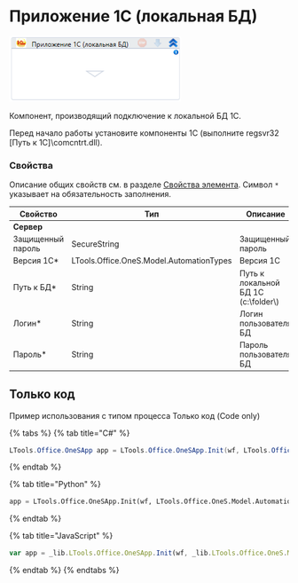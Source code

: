 # Приложение 1С (локальная БД)

![](<../../../.gitbook/assets/image (442).png>)

Компонент, производящий подключение к локальной БД 1С.

Перед начало работы установите компоненты 1С (выполните regsvr32 \[Путь к 1С]\comcntrt.dll).

### Свойства

Описание общих свойств см. в разделе [Свойства элемента](https://docs.primo-rpa.ru/primo-rpa/primo-studio/process/elements#svoistva-elementa). Символ `*` указывает на обязательность заполнения.

| Свойство    | Тип                                      | Описание                             |
| ----------- | ---------------------------------------- | ------------------------------------
| **Сервер**  |  |
|Защищенный пароль |SecureString|Защищенный пароль|
| Версия 1С\* | LTools.Office.OneS.Model.AutomationTypes | Версия 1С                            |
| Путь к БД\* | String                                   | Путь к локальной БД 1С (c:\folder\\) |
| Логин\*     | String                                   | Логин пользователя БД                |
| Пароль\*    | String                                   | Пароль пользователя БД               |


## Только код

Пример использования с типом процесса Только код (Code only)

{% tabs %}
{% tab title="C#" %}
```csharp
LTools.Office.OneSApp app = LTools.Office.OneSApp.Init(wf, LTools.Office.OneS.Model.AutomationTypes.V83, "db path", "login", "password");
```
{% endtab %}

{% tab title="Python" %}
```python
app = LTools.Office.OneSApp.Init(wf, LTools.Office.OneS.Model.AutomationTypes.V83, "db path", "login", "password")
```
{% endtab %}

{% tab title="JavaScript" %}
```javascript
var app = _lib.LTools.Office.OneSApp.Init(wf, _lib.LTools.Office.OneS.Model.AutomationTypes.V83, "db path", "login", "password");
```
{% endtab %}
{% endtabs %}
